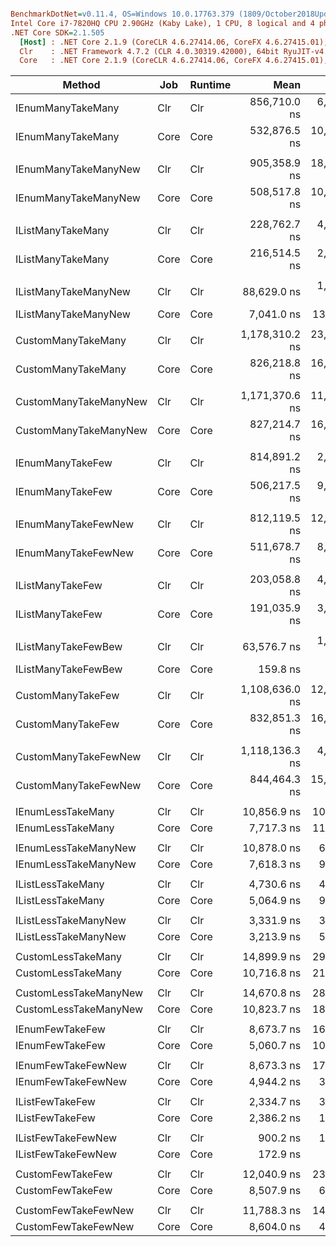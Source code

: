 ``` ini

BenchmarkDotNet=v0.11.4, OS=Windows 10.0.17763.379 (1809/October2018Update/Redstone5)
Intel Core i7-7820HQ CPU 2.90GHz (Kaby Lake), 1 CPU, 8 logical and 4 physical cores
.NET Core SDK=2.1.505
  [Host] : .NET Core 2.1.9 (CoreCLR 4.6.27414.06, CoreFX 4.6.27415.01), 64bit RyuJIT
  Clr    : .NET Framework 4.7.2 (CLR 4.0.30319.42000), 64bit RyuJIT-v4.7.3324.0
  Core   : .NET Core 2.1.9 (CoreCLR 4.6.27414.06, CoreFX 4.6.27415.01), 64bit RyuJIT


```
|                Method |  Job | Runtime |           Mean |          Error |         StdDev |         Median |  Ratio | RatioSD |
|---------------------- |----- |-------- |---------------:|---------------:|---------------:|---------------:|-------:|--------:|
|     IEnumManyTakeMany |  Clr |     Clr |   856,710.0 ns |  6,958.2858 ns |  6,508.7848 ns |   858,182.4 ns |   1.58 |    0.06 |
|     IEnumManyTakeMany | Core |    Core |   532,876.5 ns | 10,536.6607 ns | 20,798.3403 ns |   531,352.9 ns |   1.00 |    0.00 |
|                       |      |         |                |                |                |                |        |         |
|  IEnumManyTakeManyNew |  Clr |     Clr |   905,358.9 ns | 18,074.0355 ns | 43,994.7003 ns |   910,271.4 ns |   1.76 |    0.11 |
|  IEnumManyTakeManyNew | Core |    Core |   508,517.8 ns | 10,083.7343 ns | 15,699.1595 ns |   512,470.9 ns |   1.00 |    0.00 |
|                       |      |         |                |                |                |                |        |         |
|     IListManyTakeMany |  Clr |     Clr |   228,762.7 ns |  4,555.8672 ns |  9,408.6558 ns |   223,494.1 ns |   1.10 |    0.04 |
|     IListManyTakeMany | Core |    Core |   216,514.5 ns |  2,112.6515 ns |  1,976.1755 ns |   217,136.4 ns |   1.00 |    0.00 |
|                       |      |         |                |                |                |                |        |         |
|  IListManyTakeManyNew |  Clr |     Clr |    88,629.0 ns |  1,733.5731 ns |  2,749.6306 ns |    87,471.9 ns |  12.70 |    0.53 |
|  IListManyTakeManyNew | Core |    Core |     7,041.0 ns |    133.5575 ns |    137.1537 ns |     6,997.3 ns |   1.00 |    0.00 |
|                       |      |         |                |                |                |                |        |         |
|    CustomManyTakeMany |  Clr |     Clr | 1,178,310.2 ns | 23,370.6643 ns | 32,762.4073 ns | 1,163,912.2 ns |   1.44 |    0.05 |
|    CustomManyTakeMany | Core |    Core |   826,218.8 ns | 16,033.5650 ns | 17,155.7349 ns |   832,957.2 ns |   1.00 |    0.00 |
|                       |      |         |                |                |                |                |        |         |
| CustomManyTakeManyNew |  Clr |     Clr | 1,171,370.6 ns | 11,086.3788 ns |  9,827.7860 ns | 1,171,756.2 ns |   1.43 |    0.05 |
| CustomManyTakeManyNew | Core |    Core |   827,214.7 ns | 16,255.3747 ns | 26,249.4002 ns |   828,531.4 ns |   1.00 |    0.00 |
|                       |      |         |                |                |                |                |        |         |
|      IEnumManyTakeFew |  Clr |     Clr |   814,891.2 ns |  2,579.6437 ns |  2,154.1193 ns |   814,596.8 ns |   1.61 |    0.03 |
|      IEnumManyTakeFew | Core |    Core |   506,217.5 ns |  9,881.9598 ns |  9,243.5913 ns |   505,234.4 ns |   1.00 |    0.00 |
|                       |      |         |                |                |                |                |        |         |
|   IEnumManyTakeFewNew |  Clr |     Clr |   812,119.5 ns | 12,221.1007 ns | 10,833.6875 ns |   808,342.4 ns |   1.58 |    0.03 |
|   IEnumManyTakeFewNew | Core |    Core |   511,678.7 ns |  8,189.5061 ns |  7,660.4691 ns |   512,119.3 ns |   1.00 |    0.00 |
|                       |      |         |                |                |                |                |        |         |
|      IListManyTakeFew |  Clr |     Clr |   203,058.8 ns |  4,040.2575 ns |  7,285.4177 ns |   202,465.0 ns |   1.05 |    0.03 |
|      IListManyTakeFew | Core |    Core |   191,035.9 ns |  3,217.0653 ns |  3,009.2449 ns |   190,604.6 ns |   1.00 |    0.00 |
|                       |      |         |                |                |                |                |        |         |
|   IListManyTakeFewBew |  Clr |     Clr |    63,576.7 ns |  1,231.2432 ns |  1,804.7404 ns |    62,659.9 ns | 403.89 |   18.48 |
|   IListManyTakeFewBew | Core |    Core |       159.8 ns |      3.0082 ns |      2.8139 ns |       160.2 ns |   1.00 |    0.00 |
|                       |      |         |                |                |                |                |        |         |
|     CustomManyTakeFew |  Clr |     Clr | 1,108,636.0 ns | 12,537.7782 ns | 11,727.8455 ns | 1,104,802.8 ns |   1.33 |    0.04 |
|     CustomManyTakeFew | Core |    Core |   832,851.3 ns | 16,170.1127 ns | 21,586.6360 ns |   829,846.9 ns |   1.00 |    0.00 |
|                       |      |         |                |                |                |                |        |         |
|  CustomManyTakeFewNew |  Clr |     Clr | 1,118,136.3 ns |  4,944.8527 ns |  4,625.4183 ns | 1,118,240.1 ns |   1.32 |    0.03 |
|  CustomManyTakeFewNew | Core |    Core |   844,464.3 ns | 15,902.6132 ns | 18,313.4730 ns |   844,296.0 ns |   1.00 |    0.00 |
|                       |      |         |                |                |                |                |        |         |
|     IEnumLessTakeMany |  Clr |     Clr |    10,856.9 ns |    105.5720 ns |     98.7521 ns |    10,851.0 ns |   1.41 |    0.03 |
|     IEnumLessTakeMany | Core |    Core |     7,717.3 ns |    114.2437 ns |     95.3987 ns |     7,732.1 ns |   1.00 |    0.00 |
|                       |      |         |                |                |                |                |        |         |
|  IEnumLessTakeManyNew |  Clr |     Clr |    10,878.0 ns |     68.7877 ns |     64.3440 ns |    10,882.8 ns |   1.43 |    0.02 |
|  IEnumLessTakeManyNew | Core |    Core |     7,618.3 ns |     95.2394 ns |     79.5292 ns |     7,624.4 ns |   1.00 |    0.00 |
|                       |      |         |                |                |                |                |        |         |
|     IListLessTakeMany |  Clr |     Clr |     4,730.6 ns |     41.7993 ns |     39.0991 ns |     4,742.8 ns |   0.92 |    0.04 |
|     IListLessTakeMany | Core |    Core |     5,064.9 ns |     99.5665 ns |    171.7473 ns |     5,017.1 ns |   1.00 |    0.00 |
|                       |      |         |                |                |                |                |        |         |
|  IListLessTakeManyNew |  Clr |     Clr |     3,331.9 ns |     31.5267 ns |     26.3262 ns |     3,324.2 ns |   1.04 |    0.02 |
|  IListLessTakeManyNew | Core |    Core |     3,213.9 ns |     56.4084 ns |     52.7644 ns |     3,226.1 ns |   1.00 |    0.00 |
|                       |      |         |                |                |                |                |        |         |
|    CustomLessTakeMany |  Clr |     Clr |    14,899.9 ns |    293.2161 ns |    605.5422 ns |    14,797.7 ns |   1.40 |    0.05 |
|    CustomLessTakeMany | Core |    Core |    10,716.8 ns |    213.4485 ns |    209.6350 ns |    10,725.5 ns |   1.00 |    0.00 |
|                       |      |         |                |                |                |                |        |         |
| CustomLessTakeManyNew |  Clr |     Clr |    14,670.8 ns |    282.9278 ns |    277.8729 ns |    14,628.0 ns |   1.36 |    0.04 |
| CustomLessTakeManyNew | Core |    Core |    10,823.7 ns |    181.8189 ns |    170.0735 ns |    10,802.2 ns |   1.00 |    0.00 |
|                       |      |         |                |                |                |                |        |         |
|       IEnumFewTakeFew |  Clr |     Clr |     8,673.7 ns |    161.1580 ns |    150.7473 ns |     8,687.4 ns |   1.71 |    0.04 |
|       IEnumFewTakeFew | Core |    Core |     5,060.7 ns |    109.1095 ns |    102.0611 ns |     5,027.1 ns |   1.00 |    0.00 |
|                       |      |         |                |                |                |                |        |         |
|    IEnumFewTakeFewNew |  Clr |     Clr |     8,673.3 ns |    173.4307 ns |    225.5089 ns |     8,724.6 ns |   1.76 |    0.05 |
|    IEnumFewTakeFewNew | Core |    Core |     4,944.2 ns |     34.8422 ns |     32.5914 ns |     4,934.3 ns |   1.00 |    0.00 |
|                       |      |         |                |                |                |                |        |         |
|       IListFewTakeFew |  Clr |     Clr |     2,334.7 ns |     32.9774 ns |     30.8471 ns |     2,335.4 ns |   0.98 |    0.01 |
|       IListFewTakeFew | Core |    Core |     2,386.2 ns |     14.0406 ns |     12.4466 ns |     2,389.3 ns |   1.00 |    0.00 |
|                       |      |         |                |                |                |                |        |         |
|    IListFewTakeFewNew |  Clr |     Clr |       900.2 ns |     11.6123 ns |     10.8622 ns |       903.9 ns |   5.20 |    0.06 |
|    IListFewTakeFewNew | Core |    Core |       172.9 ns |      0.6448 ns |      0.5716 ns |       172.8 ns |   1.00 |    0.00 |
|                       |      |         |                |                |                |                |        |         |
|      CustomFewTakeFew |  Clr |     Clr |    12,040.9 ns |    236.0927 ns |    281.0516 ns |    11,990.1 ns |   1.42 |    0.04 |
|      CustomFewTakeFew | Core |    Core |     8,507.9 ns |     68.7168 ns |     60.9157 ns |     8,507.9 ns |   1.00 |    0.00 |
|                       |      |         |                |                |                |                |        |         |
|   CustomFewTakeFewNew |  Clr |     Clr |    11,788.3 ns |    148.2112 ns |    131.3853 ns |    11,815.5 ns |   1.37 |    0.02 |
|   CustomFewTakeFewNew | Core |    Core |     8,604.0 ns |     49.6448 ns |     46.4378 ns |     8,592.8 ns |   1.00 |    0.00 |

